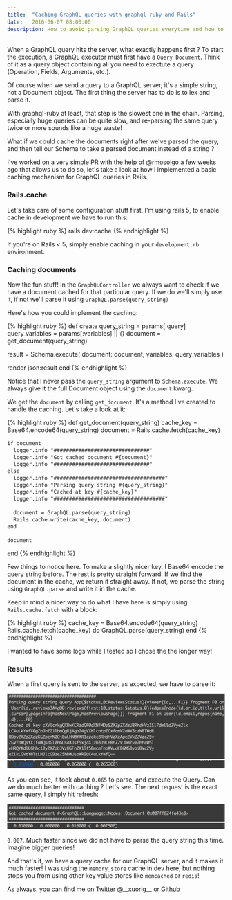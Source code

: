 ```yaml
---
title:  "Caching GraphQL queries with graphql-ruby and Rails"
date:   2016-06-07 08:00:00
description: How to avoid parsing GraphQL queries everytime and how to cache GraphQL documents
---
```


<meta name="twitter:card" content="summary_large_image">
<meta name="twitter:site" content="@__xuorig__">
<meta name="twitter:creator" content="@__xuorig__">
<meta name="twitter:title" content="Caching GraphQL queries with graphql-ruby and Rails">
<meta name="twitter:description" content="How to avoid parsing GraphQL queries everytime and how to cache GraphQL documents">
<meta name="twitter:image" content="https://cloud.githubusercontent.com/assets/2231765/9094460/cb43861e-3b66-11e5-9fbf-71066ff3ab13.png">

When a GraphQL query hits the server, what exactly happens first ? To start the execution, a GraphQL executor must first have a `Query Document`. Think of it as a query object containing all you need to exectute a query (Operation, Fields, Arguments, etc.).

Of course when we send a query to a GraphQL server, it's a simple string, not a Document object. The first thing the server has to do is to lex and parse it.

With graphql-ruby at least, that step is the slowest one in the chain. Parsing, especially huge queries can be quite slow, and re-parsing the same query twice or more sounds like a huge waste!

What if we could cache the documents right after we've parsed the query, and then tell our Schema to take a parsed document instead of a string ?

I've worked on a very simple PR with the help of [@rmosolgo][rmosolgo] a few weeks ago that allows us to do so, let's take a look at how I implemented a basic caching mechanism for GraphQL queries in Rails.

### Rails.cache

Let's take care of some configuration stuff first. I'm using rails 5, to enable cache in development we have to run this:

{% highlight ruby %}
  rails dev:cache
{% endhighlight %}

If you're on Rails < 5, simply enable caching in your `development.rb` environment.

### Caching documents

Now the fun stuff! In the `GraphQLController` we always want to check if we have a document cached for that particular query. If we do we'll simply use it, if not we'll parse it using `GraphQL.parse(query_string)`

Here's how you could implement the caching:

{% highlight ruby %}
def create
  query_string = params[:query]
  query_variables = params[:variables] || {}
  document = get_document(query_string)

  result = Schema.execute(
    document: document,
    variables: query_variables
  )

  render json:result
end
{% endhighlight %}

Notice that I never pass the `query_string` argument to `Schema.execute`. We always give it the full Document object using the `document` kwarg.

We get the `document` by calling `get_document`. It's a method I've created to handle the caching. Let's take a look at it:

{% highlight ruby %}
  def get_document(query_string)
    cache_key = Base64.encode64(query_string)
    document = Rails.cache.fetch(cache_key)

    if document
      logger.info "###############################"
      logger.info "Got cached document #{document}"
      logger.info "###############################"
    else
      logger.info "####################################"
      logger.info "Parsing query string #{query_string}"
      logger.info "Cached at key #{cache_key}"
      logger.info "####################################"

      document = GraphQL.parse(query_string)
      Rails.cache.write(cache_key, document)
    end

    document
  end
{% endhighlight %}

Few things to notice here. To make a slightly nicer key, I Base64 encode the query string before. The rest is pretty straight forward. If we find the document in the cache, we return it straight away. If not, we parse the string using `GraphQL.parse` and write it in the cache.

Keep in mind a nicer way to do what I have here is simply using `Rails.cache.fetch` with a block:


{% highlight ruby %}
  cache_key = Base64.encode64(query_string)
  Rails.cache.fetch(cache_key) do
    GraphQL.parse(query_string)
  end
{% endhighlight %}

I wanted to have some logs while I tested so I chose the the longer way!

### Results

When a first query is sent to the server, as expected, we have to parse it:

<img src="/assets/images/nocachelog.png"/>

<img src="/assets/images/nocachetime.png"/>

As you can see, it took about `0.065` to parse, and execute the Query. Can we do much better with caching ? Let's see. The next request is the exact same query, I simply hit refresh:

<img src="/assets/images/cachedlog.png"/>

<img src="/assets/images/cachedtime.png"/>

`0.007`. Much faster since we did not have to parse the query string this time. Imagine bigger queries!

And that's it, we have a query cache for our GraphQL server, and it makes it much faster! I was using the `memory_store` cache in dev here, but nothing stops you from using other key value stores like `memcached` or `redis`!

As always, you can find me on Twitter [@\_\_xuorig\_\_][twit] or [Github][xuo]

[rmosolgo]: https://twitter.com/rmosolgo
[twit]: https://twitter.com/__xuorig__
[xuo]: http://github.com/xuorig

